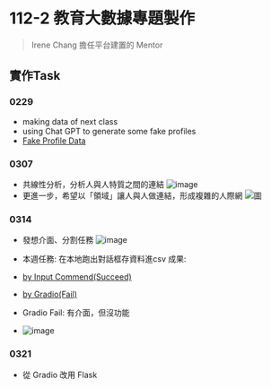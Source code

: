 # 112-2 教育大數據專題製作
> Irene Chang
> 擔任平台建置的 Mentor
## 實作Task
### 0229
- making data of next class
- using Chat GPT to generate some fake profiles
- [Fake Profile Data](https://github.com/41071119H-Irene/eduproject/blob/main/persona.csv)

### 0307
- 共線性分析，分析人與人特質之間的連結
![image](https://github.com/41071119H-Irene/eduproject/assets/112916890/949b2f48-c0a2-4c46-95c3-2dec85e5810d)
- 更進一步，希望以「領域」讓人與人做連結，形成複雜的人際網
![圖](https://github.com/41071119H-Irene/eduproject/assets/112916890/d7f9c428-d8e3-4d8b-98a3-04603a591b46)

### 0314
- 發想介面、分割任務
![image](https://github.com/41071119H-Irene/eduproject/assets/112916890/946048da-ab20-4b12-8da0-fd1582bcbf08)

- 本週任務: 在本地跑出對話框存資料進csv
成果:
- [by Input Commend(Succeed)](https://github.com/41071119H-Irene/eduproject/blob/main/%E8%B3%87%E6%96%99%E8%BC%B8%E5%85%A5MVP/Data%20Input%20MVP_by%20input%20command.ipynb)
- [by Gradio(Fail)](https://github.com/41071119H-Irene/eduproject/blob/main/%E8%B3%87%E6%96%99%E8%BC%B8%E5%85%A5MVP/Data%20Input%20MVP_by%20Gadio.ipynb)
- Gradio Fail: 有介面，但沒功能
- ![image](https://github.com/41071119H-Irene/eduproject/assets/112916890/32830ba1-dc83-455e-aac0-f3448230c740)


### 0321
- 從 Gradio 改用 Flask

